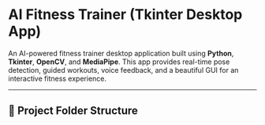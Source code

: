 # AI Fitness Trainer (Tkinter Desktop App)

An AI-powered fitness trainer desktop application built using **Python**, **Tkinter**, **OpenCV**, and **MediaPipe**. This app provides real-time pose detection, guided workouts, voice feedback, and a beautiful GUI for an interactive fitness experience.

---

## 📁 Project Folder Structure
